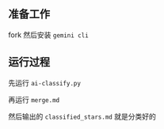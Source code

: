 ## 准备工作
fork 然后安装 `gemini cli`

## 运行过程
先运行 `ai-classify.py`

再运行 `merge.md`

然后输出的 `classified_stars.md` 就是分类好的